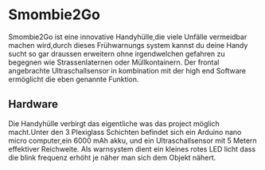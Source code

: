 
# Smombie2Go
Smombie2Go ist eine innovative Handyhülle,die viele Unfälle vermeidbar machen wird,durch dieses Frühwarnungs system kannst du deine Handy sucht so gar draussen erweitern ohne irgendwelchen gefahren zu begegnen wie Strassenlaternen oder Müllkontainern.
Der frontal angebrachte Ultraschallsensor in kombination mit der high end Software ermöglicht die  eben genannte Funktion.

## Hardware
Die Handyhülle verbirgt das eigentliche was das project möglich macht.Unter den 3 Plexiglass Schichten befindet sich ein Arduino nano micro computer,ein 6000 mAh akku, und ein Ultraschallsensor mit 5 Metern effektiver Reichweite. Als warnsystem dient ein kleines rotes LED licht dass die blink frequenz erhöht je näher man sich dem Objekt nähert. 

